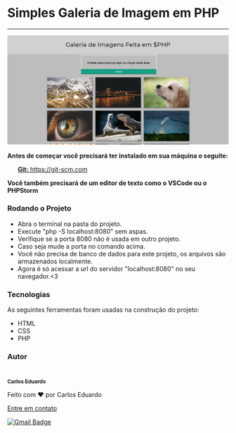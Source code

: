<h1>Simples Galeria de Imagem em PHP</h1>
<hr>

![img](img/image-project-01.png)

<p style="font-weight: bold">Antes de começar você precisará ter instalado em sua máquina o seguite:</p>
<ul>
    <a href="https://git-scm.com"><span style="font-weight: bold">Git:</span> https://git-scm.com</a>    
    <br>    
</ul>

<p style="font-weight: bold">Você também precisará de um editor de texto como o VSCode ou o PHPStorm</p>

### Rodando o Projeto

<ul>
    <li>Abra o terminal na pasta do projeto.</li>
    <li>Execute "php -S localhost:8080" sem aspas.</li>
    <li>Verifique se a porta 8080 não é usada em outro projeto. </li>
    <li>Caso seja mude a porta no comando acima.</li>
    <li>Você não precisa de banco de dados para este projeto, os arquivos são armazenados localmente.</li>
    <li>Agora é só acessar a url do servidor "localhost:8080" no seu navegador.<3</li>
</ul>

### Tecnologias

<p>As seguintes ferramentas foram usadas na construção do projeto:</p>
<ul>
    <li>HTML</li>
    <li>CSS</li>
    <li>PHP</li>
</ul>

### Autor

<a href="">
 <img style="border-radius: 50%;" src="https://avatars.githubusercontent.com/u/50811913?s=460&u=e1c04894465fe053a294c52018828a33e47d1dd4&v=4" width="100px;" alt=""/>
 <br />
 <sub><b>Carlos Eduardo</b></sub></a>


Feito com ❤️ por Carlos Eduardo

<a href="mailto:carloseduardodiasbatista@gmail.com">Entre em contato</a>

[![Gmail Badge](https://img.shields.io/badge/-carloseduardodiasbatista@gmail.com-c14438?style=flat-square&logo=Gmail&logoColor=white&link=mailto:carloseduardodiasbatista@gmail.com)](mailto:carloseduardodiasbatista@gmail.com)